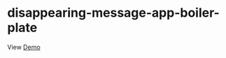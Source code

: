 # disappearing-message-app-boiler-plate
View [Demo](http://desolate-brushlands-55446.herokuapp.com/)